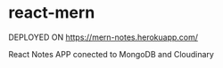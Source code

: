 # react-mern
DEPLOYED ON https://mern-notes.herokuapp.com/


React Notes APP conected to MongoDB and Cloudinary
